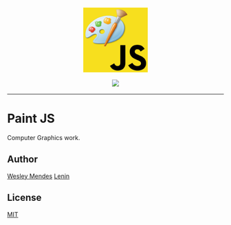 <p align="center">
   <a href="https://github.com/WesGtoX/paint-js">
     <img src="static/logo.png" alt="Paint JS" title="Paint JS" width="150px">
   </a>
</p>
<p align="center">
    <a href="https://app.netlify.com/sites/paint-js-cg/deploys" alt="Netlify Status">
        <img src="https://api.netlify.com/api/v1/badges/65742c35-db7c-4c03-8e8e-f1f8eca3f763/deploy-status" />
    </a>
</p>

-----------------

# Paint JS

Computer Graphics work.

## Author

[Wesley Mendes](https://github.com/WesGtoX)
[Lenin]()

## License

[MIT](LICENSE)